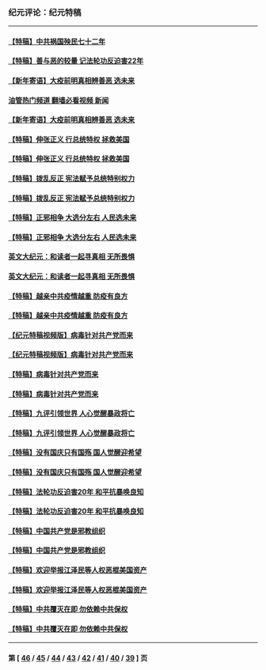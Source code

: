 ### 纪元评论：纪元特稿
---
#### [【特稿】中共祸国殃民七十二年](../../pages/nsc424/n13272607.md?11250330) 
#### [【特稿】善与恶的较量 记法轮功反迫害22年](../../pages/nsc424/n13086597.md?11250330) 
#### [【新年寄语】大疫前明真相辨善恶 选未来](../../pages/nsc424/n12660855.md?11250330) 
#### [油管热门频道 翻墙必看视频 新闻](ok?11250330)
#### [【新年寄语】大疫前明真相辨善恶 选未来](../../pages/nsc424/n12660855.md?11250330) 
#### [【特稿】伸张正义 行总统特权 拯救美国](../../pages/nsc424/n12616806.md?11250330) 
#### [【特稿】伸张正义 行总统特权 拯救美国](../../pages/nsc424/n12616806.md?11250330) 
#### [【特稿】拨乱反正 宪法赋予总统特别权力](../../pages/nsc424/n12598306.md?11250330) 
#### [【特稿】拨乱反正 宪法赋予总统特别权力](../../pages/nsc424/n12598306.md?11250330) 
#### [【特稿】正邪相争 大选分左右 人民选未来](../../pages/nsc424/n12545208.md?11250330) 
#### [【特稿】正邪相争 大选分左右 人民选未来](../../pages/nsc424/n12545208.md?11250330) 
#### [英文大纪元：和读者一起寻真相 无所畏惧](../../pages/nsc424/n12542027.md?11250330) 
#### [英文大纪元：和读者一起寻真相 无所畏惧](../../pages/nsc424/n12542027.md?11250330) 
#### [【特稿】越亲中共疫情越重 防疫有良方](../../pages/nsc424/n12042989.md?11250330) 
#### [【特稿】越亲中共疫情越重 防疫有良方](../../pages/nsc424/n12042989.md?11250330) 
#### [【纪元特稿视频版】病毒针对共产党而来](../../pages/nsc424/n11977328.md?11250330) 
#### [【纪元特稿视频版】病毒针对共产党而来](../../pages/nsc424/n11977328.md?11250330) 
#### [【特稿】病毒针对共产党而来](../../pages/nsc424/n11928818.md?11250330) 
#### [【特稿】病毒针对共产党而来](../../pages/nsc424/n11928818.md?11250330) 
#### [【特稿】九评引领世界 人心觉醒暴政将亡](../../pages/nsc424/n11660496.md?11250330) 
#### [【特稿】九评引领世界 人心觉醒暴政将亡](../../pages/nsc424/n11660496.md?11250330) 
#### [【特稿】没有国庆只有国殇 国人觉醒迎希望](../../pages/nsc424/n11549354.md?11250330) 
#### [【特稿】没有国庆只有国殇 国人觉醒迎希望](../../pages/nsc424/n11549354.md?11250330) 
#### [【特稿】法轮功反迫害20年 和平抗暴唤良知](../../pages/nsc424/n11389135.md?11250330) 
#### [【特稿】法轮功反迫害20年 和平抗暴唤良知](../../pages/nsc424/n11389135.md?11250330) 
#### [【特稿】中国共产党是邪教组织](../../pages/nsc424/n11355551.md?11250330) 
#### [【特稿】中国共产党是邪教组织](../../pages/nsc424/n11355551.md?11250330) 
#### [【特稿】欢迎举报江泽民等人权恶棍美国资产](../../pages/nsc424/n11303040.md?11250330) 
#### [【特稿】欢迎举报江泽民等人权恶棍美国资产](../../pages/nsc424/n11303040.md?11250330) 
#### [【特稿】中共覆灭在即 勿依赖中共保权](../../pages/nsc424/n11278510.md?11250330) 
#### [【特稿】中共覆灭在即 勿依赖中共保权](../../pages/nsc424/n11278510.md?11250330) 

---
#### 第 [ [46](./46.md?11250330) / [45](./45.md?11250330) / [44](./44.md?11250330) / [43](./43.md?11250330) / [42](./42.md?11250330) / [41](./41.md?11250330) / [40](./40.md?11250330) / [39](./39.md?11250330) ] 页

